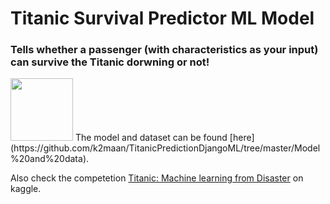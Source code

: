 # Titanic Survival Predictor ML Model 
### Tells whether a passenger (with characteristics as your input) can survive the Titanic dorwning or not!


<img width="100" src="https://user-images.githubusercontent.com/59442907/97291421-e8235c00-186f-11eb-9936-f6dfd581c9dc.jpg" >
 The model and dataset can be found [here](https://github.com/k2maan/TitanicPredictionDjangoML/tree/master/Model%20and%20data).

Also check the competetion [Titanic: Machine learning from Disaster](https://www.kaggle.com/c/titanic) on kaggle.


